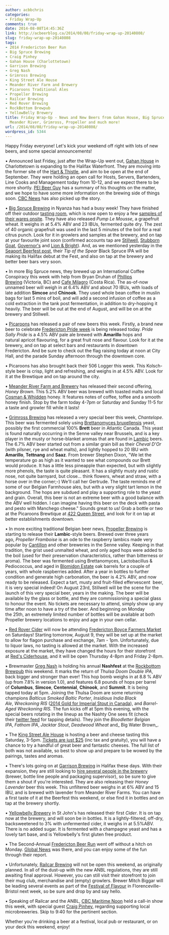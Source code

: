 ```yaml
---
author: acbbchris
categories:
- Friday Wrap-Up
comments: true
date: 2014-08-08T14:45:36Z
link: http://acbeerblog.ca/2014/08/08/friday-wrap-up-20140808/
slug: friday-wrap-up-20140808
tags:
- 2014 Fredericton Beer Run
- Big Spruce Brewing
- Craig Pinhey
- Gahan House (Charlottetown)
- Garrison Brewing
- Greg Nash
- Grimross Brewing
- King Street Ale House
- Meander River Farm and Brewery
- Picaroons Traditional Ales
- Propeller Brewing
- Railcar Brewing
- Red Rover Brewing
- RockBottom Brewpub
- YellowBelly Brewery
title: Friday Wrap-Up - News and New Beers from Gahan House, Big Spruce, Picaroons,
  Meander River, Grimross, Propeller and much more!
url: /2014/08/08/friday-wrap-up-20140808/
wordpress_id: 5344
---
```


Happy Friday everyone! Let's kick your weekend off right with lots of new beers, and some special announcements!

• Announced last Friday, just after the Wrap-Up went out, [Gahan House](http://www.gahan.ca/) in Charlottetown is expanding to the Halifax Waterfront. They are moving into the former site of the [Hart & Thistle](http://thechronicleherald.ca/business/1188190-halifax-gastropub-hart-thistle-closes), and aim to be open at the end of September. They were holding an open call for Hosts, Servers, Bartenders, Line Cooks and Management today from 10-12, and we expect there to be more shortly. [PEI Beer Guy](http://www.peibeerguy.com/2014/08/the-gahan-house-expands-to-halifax.html) has a summary of his thoughts on the matter, and we hope to have some more information on the brewing side of things soon. [CBC News](http://www.cbc.ca/news/canada/prince-edward-island/gahan-house-pub-expands-to-halifax-1.2729963) has also picked up the story.

• [Big Spruce Brewing](http://www.bigspruce.ca/) in Nyanza has had a busy week! They have finished off their outdoor [tasting room](https://twitter.com/BigSpruceBrew/status/496978652979298305/photo/1), which is now open to enjoy a few [samples of their wares onsite](https://twitter.com/BigSpruceBrew/status/496978116406173696/photo/1). They have also released _Pump Le Mousse_, a grapefruit wheat. It weighs in at 5.4% ABV and 23 IBUs, fermented quite dry. The zest of 40 organic grapefruit was used in the last 5 minutes of the boil for a real citrus punch. Look for it in growlers and samples at the brewery, and on tap at your favourite joint soon (confirmed accounts tap are [Stillwell](http://www.barstillwell.com/), [Stubborn Goat](http://www.stubborngoat.ca/), [Governor's](http://governorseatery.com/) and [Lion & Bright](http://lionandbright.com/)). And, as we mentioned yesterday in the [Seaport Beerfest post](http://atlanticcanadabeerblog.wordpress.com/2014/08/07/final-details-on-halifax-seaport-beerfest-aug-8-9-2014/), their _Tip of the Spear_ Black Spruce IPA will be making its Halifax debut at the Fest, and also on tap at the brewery and better beer bars very soon.

• In more Big Spruce news, they brewed up an International Coffee Conspiracy this week with help from Bryan Druhan of [Phillips Brewing](http://phillipsbeer.com/home) (Victoria, BC) and [Cafe Milagro](http://www.cafemilagro.com/) (Costa Rica). The as-of-now unnamed beer will weigh in at 6.4% ABV and about 70 IBUs, with loads of late addition **Simcoe** and **Chinook**. They used whole bean coffee in muslin bags for last 5 mins of boil, and will add a second infusion of coffee as a cold extraction in the tank post fermentation, in addition to dry-hopping it heavily. The beer will be out at the end of August, and will be on at the brewery and Stillwell.

• [Picaroons](http://www.picaroons.ca/) has released a pair of new beers this week. Firstly, a brand new beer to celebrate [Fredericton Pride week](http://frederictonpride.weebly.com/) is being released today. _Pride Sally Pride_ is a 4.5% ABV pale ale brewed with **Amarillo** hops and natural apricot flavouring, for a great fruit nose and flavour. Look for it at the brewery, and on tap at select bars and restaurants in downtown Fredericton. And be sure to check out the flag raising today at noon at City Hall, and the parade Sunday afternoon through the downtown core.

• Picaroons has also brought back their 506 Logger this week. This Kolsch-style beer is crisp, light and refreshing, and weighs in at 4.5% ABV. Look for it at the Brewtique and on tap around the city.

• [Meander River Farm and Brewery](http://www.meanderriverfarm.ca/) has released their second offering, _Honey Brown_. This 5.2% ABV beer was brewed with toasted malts and local [Cosman & Whidden](http://www.novascotiahoney.com/) honey. It features notes of coffee, toffee and a smooth honey finish. Stop by the farm today 4-7pm or Saturday and Sunday 11-5 for a taste and growler fill while it lasts!

• [Grimross Brewing](https://www.facebook.com/pages/Grimross-Brewing-Co/110264115801307) has released a very special beer this week, _Chantelope_. This beer was fermented solely using [Brettanomyces bruxellensis](http://en.wikipedia.org/wiki/Brettanomyces_bruxellensis) yeast, possibly the first commercial 100% **Brett** beer in Atlantic Canada. This yeast is found naturally occurring in the Senne valley near Brussels, and is a key player in the musty or horse-blanket aromas that are found in [Lambic](http://en.wikipedia.org/wiki/Lambic) beers. The 6.7% ABV beer started out from a similar grain bill as their _Cheval D'Or_ (with pilsner, rye and wheat malts), and lightly hopped to 20 IBU with **Amarillo**, **Tettnang** and **Saaz**. From brewer Stephen Dixon, "We let the temperature go as high as it wanted to see what compounds our Brett would produce. It has a little less pineapple than expected, but with slightly more phenols, the taste is quite pleasant. It has a slightly musty and rustic nose, not quite barnyard, but close... think flowers, wheat and straw, with a horse over in the corner;-) We'll call her Gertrude. The taste reminds me of some of our Belgian Farmhouse ales, but with a very slight tart lemon in the background. The hops are subdued and play a supporting role to the yeast and grain. Overall, this beer is not an extreme beer with a good balance with the ABV well hidden. I can imagine having this beer on the deck with pasta and pesto with Manchego cheese." Sounds great to us! Grab a bottle or two at the Picaroons Brewtique at [422 Queen Street](http://goo.gl/maps/3V0kp), and look for it on tap at better establishments downtown.

• In more exciting traditional Belgian beer news, [Propeller Brewing](http://www.drinkpropeller.ca/) is starting to release their **Lambic**-style beers. Brewed over three years ago, _Propeller Framboise_ is an ode to the raspberry lambics made very popular by [Cantillon](http://www.cantillon.be/br/3_1) and other breweries in the Senne valley. Keeping in that tradition, the grist used unmalted wheat, and only aged hops were added to the boil (used for their preservation characteristics, rather than bitterness or aroma). The beer was fermented using Brettanomyces, Lactobacillus & Pediococcus, and aged in [Blomidon Estate](http://blomidonwine.ca/) oak barrels for a couple of years, with whole raspberries added. After a year in bottles to further condition and generate high carbonation, the beer is 4.2% ABV, and now ready to be released. Expect a tart, musty and fruit-filled effervescent  beer, it is very special indeed! On August 23rd, Stillwell will be the scene for the launch of this very special beer, years in the making. The beer will be available by the glass or bottle, and they are commissioning a special glass to honour the event. No tickets are necessary to attend, simply show up any time after noon to have a try of the beer. And beginning on Monday the 25th, an extremely limited number of bottles will be available at both Propeller brewery locations to enjoy and age in your own cellar.

• [Red Rover Cider](http://www.redroverbrew.com/) will now be attending [Fredericton Boyce Farmers Market](http://frederictonfarmersmarket.ca/) on Saturdays! Starting tomorrow, August 9, they will be set up at the market to allow for flagon purchase and exchange, 7am - 1pm. Unfortunately, due to liquor laws, no tasting is allowed at the market. With the increased exposure at the market, they have changed the hours for their storefront at [Red's Ciderhouse](http://goo.gl/maps/IiYwf), and it will be open Thursday 4-8pm and Friday 2-8pm.

• Brewmaster [Greg Nash](https://twitter.com/__NASH__) is holding his annual **Nashfest** at the [Rockbottom Brewpub](http://rockbottombrewpub.ca/) this weekend. It marks the return of _Thulsa Doom Double IPA_, back bigger and stronger than ever! This hop bomb weighs in at 8.8 % ABV (up from 7.8% in version 1.0), and features 6.8 pounds of hops per barrel of **Columbus**, **Simcoe**, **Centennial**, **Chinook**, and **Summit**. It is being tapped today at 5pm. Joining the Thulsa Doom are some returning champions _Balticus Smoked Baltic Porter_, _Insidious India Black Ale_, _Wreckoning RIS_ ([2014 Gold for Imperial Stout in Canada](http://www.canadianbrewingawards.com/winners/years/2014/)), and _Barrel-Aged Wreckoning RIS._ The fun kicks off at 5pm this evening, with the special beers rotating in the lineup as the Nashty One sees fit (check their [twitter feed](https://twitter.com/RockbotmBrewpub%20) for tapping details). They join the _Bloodletter Belgian IPA_, _Fathom IPA_, _Jacktar Stout_, _Deadwood Wheat_ and_ Big Water Brown_.

• The [King Street Ale House](http://thekingstreetalehouse.ca/) is hosting a beer and cheese tasting this Saturday, 3-5pm. [Tickets are just $25](https://www.eventbrite.ca/e/ksah-beer-and-cheese-tasting-tickets-12482889659) (inc tax and gratuity), you will have a chance to try a handful of great beer and fantastic cheeses. The full list of both was not available, so best to show up and prepare to be wowed by the pairings, tastes and aromas.

• There's lots going on at [Garrison Brewing](http://www.garrisonbrewing.com/) in Halifax these days. With their expansion, they are still looking to [hire several people in the brewery](http://www.garrisonbrewing.com/show/careers) (brewer, bottle line people and packaging supervisor), so be sure to give them a shout if you're interested. They are also releasing their _Honey Lavender_ beer this week. This unfiltered beer weighs in at 6% ABV and 15 IBU, and is brewed with lavender from Meander River Farms. You can have a first taste of it at the Beerfest this weekend, or else find it in bottles and on tap at the brewery shortly.

• [Yellowbelly Brewery](http://www.yellowbellybrewery.com/) in St John's has released their first _Cider_. It is on tap now at the brewery, and will soon be in bottles. It is a lightly-filtered, off-dry, backsweetened to 3% with unfermented cider, it weighs in at 5.5%ABV. There is no added sugar. It is fermented with a champagne yeast and has a lovely tart base, and is Yellowbelly's first gluten free product.

• The Second-Annual [Fredericton Beer Run](http://www.frederictoncraftbeerfestival.com/) went off without a hitch on Monday. [Global News](http://globalnews.ca/video/1490886/fredericton-beer-run-not-your-usual-event) was there, and you can enjoy some of the fun through their report.

• Unfortunately, [Railcar Brewing](http://railcarbrewing.com/) will not be open this weekend, as originally planned. In all of the dust-up with the new ANBL regulations, they are still awaiting final approval. However, you can still visit their storefront to join their mug club, merchandise and (empty) growlers. Brewer Mitch Biggar will be leading several events as part of the [Festival of Flavour](http://www.festivalofflavour.com/html/schedule.html) in Florenceville-Bristol next week, so be sure and drop by and say hello.

• Speaking of Railcar and the ANBL, [CBC Maritime Noon](http://www.cbc.ca/player/Radio/Local+Shows/Maritimes/Maritime+Noon/ID/2483517051/) held a call-in show this week, with special guest [Craig Pinhey](http://www.frogspad.ca/), regarding supporting local microbreweries. Skip to 9:40 for the pertinent section.

Whether you're drinking a beer at a festival, local pub or restaurant, or on your deck this weekend, enjoy!
